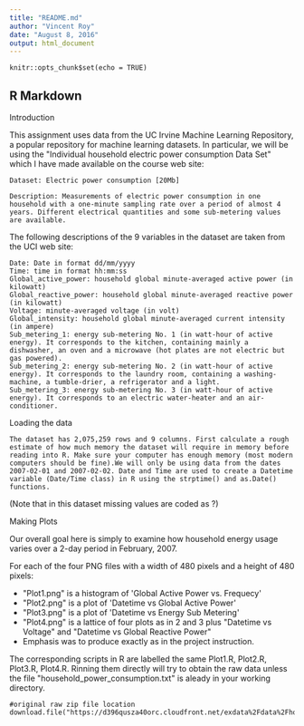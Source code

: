 ```yaml
---
title: "README.md"
author: "Vincent Roy"
date: "August 8, 2016"
output: html_document
---
```


```{r setup, include=FALSE}
knitr::opts_chunk$set(echo = TRUE)
```

## R Markdown

Introduction

This assignment uses data from the UC Irvine Machine Learning Repository, a popular repository for machine learning datasets. In particular, we will be using the "Individual household electric power consumption Data Set" which I have made available on the course web site:

    Dataset: Electric power consumption [20Mb]

    Description: Measurements of electric power consumption in one household with a one-minute sampling rate over a period of almost 4 years. Different electrical quantities and some sub-metering values are available.

The following descriptions of the 9 variables in the dataset are taken from the UCI web site:

    Date: Date in format dd/mm/yyyy
    Time: time in format hh:mm:ss
    Global_active_power: household global minute-averaged active power (in kilowatt)
    Global_reactive_power: household global minute-averaged reactive power (in kilowatt)
    Voltage: minute-averaged voltage (in volt)
    Global_intensity: household global minute-averaged current intensity (in ampere)
    Sub_metering_1: energy sub-metering No. 1 (in watt-hour of active energy). It corresponds to the kitchen, containing mainly a dishwasher, an oven and a microwave (hot plates are not electric but gas powered).
    Sub_metering_2: energy sub-metering No. 2 (in watt-hour of active energy). It corresponds to the laundry room, containing a washing-machine, a tumble-drier, a refrigerator and a light.
    Sub_metering_3: energy sub-metering No. 3 (in watt-hour of active energy). It corresponds to an electric water-heater and an air-conditioner.

Loading the data

    The dataset has 2,075,259 rows and 9 columns. First calculate a rough estimate of how much memory the dataset will require in memory before reading into R. Make sure your computer has enough memory (most modern computers should be fine).We will only be using data from the dates 2007-02-01 and 2007-02-02. Date and Time are used to create a Datetime variable (Date/Time class) in R using the strptime() and as.Date() functions.

(Note that in this dataset missing values are coded as ?)

Making Plots

Our overall goal here is simply to examine how household energy usage varies over a 2-day period in February, 2007. 


For each of the four PNG files with a width of 480 pixels and a height of 480 pixels:
- "Plot1.png" is a histogram of 'Global Active Power vs. Frequecy' 
- "Plot2.png" is a plot of 'Datetime vs Global Active Power'
- "Plot3.png" is a plot of 'Datetime vs Energy Sub Metering'
- "Plot4.png" is a lattice of four plots as in 2 and 3 plus "Datetime vs Voltage" and "Datetime vs Global Reactive Power"
- Emphasis was to produce exactly as in the project instruction.

The corresponding scripts in R are labelled the same Plot1.R, Plot2.R, Plot3.R, Plot4.R. Rinning them directly will try to obtain the raw data unless the file "household_power_consumption.txt"  is aleady in your working directory.  

```{r}
#original raw zip file location
download.file("https://d396qusza40orc.cloudfront.net/exdata%2Fdata%2Fhousehold_power_consumption.zip")

```



